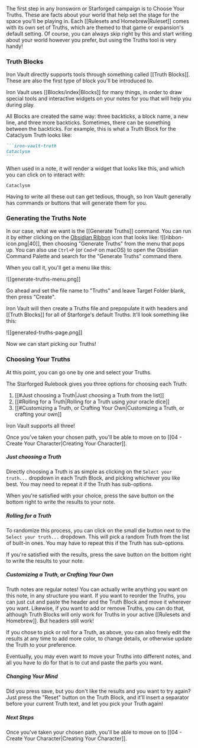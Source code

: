 The first step in any Ironsworn or Starforged campaign is to Choose Your Truths. These are facts about your world that help set the stage for the space you'll be playing in. Each [[Rulesets and Homebrew|Ruleset]] comes with its own set of Truths, which are themed to that game or expansion's default setting. Of course, you can always skip right by this and start writing about your world however you prefer, but using the Truths tool is very handy!

### Truth Blocks

Iron Vault directly supports tools through something called [[Truth Blocks]]. These are also the first type of block you'll be introduced to.

Iron Vault uses [[Blocks/index|Blocks]] for many things, in order to draw special tools and interactive widgets on your notes for you that will help you during play.

All Blocks are created the same way: three backticks, a block name, a new line, and three more backticks. Sometimes, there can be something between the backticks. For example, this is what a Truth Block for the Cataclysm Truth looks like:

````markdown
```iron-vault-truth
Cataclysm
```
````

When used in a note, it will render a widget that looks like this, and which you can click on to interact with:

```iron-vault-truth
Cataclysm
```

Having to write all these out can get tedious, though, so Iron Vault generally has commands or buttons that will generate them for you.

### Generating the Truths Note

In our case, what we want is the [[Generate Truths]] command. You can run it by either clicking on the [Obsidian Ribbon]() icon that looks like:  ![[ribbon-icon.png|40]], then choosing "Generate Truths" from the menu that pops up. You can also use `Ctrl+P` (or `Cmd+P` on macOS) to open the Obsidian Command Palette and search for the "Generate Truths" command there.

When you call it, you'll get a menu like this:

![[generate-truths-menu.png]]

Go ahead and set the file name to "Truths" and leave Target Folder blank, then press "Create".

Iron Vault will then create a Truths file and prepopulate it with headers and [[Truth Blocks]] for all of Starforge's default Truths. It'll look something like this:

![[generated-truths-page.png]]

Now we can start picking our Truths!

### Choosing Your Truths

At this point, you can go one by one and select your Truths.

The Starforged Rulebook gives you three options for choosing each Truth:

1. [[#Just choosing a Truth|Just choosing a Truth from the list]]
2. [[#Rolling for a Truth|Rolling for a Truth using your oracle dice]]
3. [[#Customizing a Truth, or Crafting Your Own|Customizing a Truth, or crafting your own]]

Iron Vault supports all three!

Once you've taken your chosen path, you'll be able to move on to [[04 - Create Your Character|Creating Your Character]].

##### Just choosing a Truth

Directly choosing a Truth is as simple as clicking on the `Select your truth...` dropdown in each Truth Block, and picking whichever you like best. You may need to repeat it if the Truth has sub-options.

When you're satisfied with your choice, press the save button on the bottom right to write the results to your note.

##### Rolling for a Truth

To randomize this process, you can click on the small die button next to the `Select your truth...` dropdown. This will pick a random Truth from the list of built-in ones. You may have to repeat this if the Truth has sub-options.

If you're satisfied with the results, press the save button on the bottom right to write the results to your note.

##### Customizing a Truth, or Crafting Your Own

Truth notes are regular notes! You can actually write anything you want on this note, in any structure you want. If you want to reorder the Truths, you can just cut and paste the header and the Truth Block and move it wherever you want. Likewise, if you want to add or remove Truths, you can do that, although Truth Blocks will only work for Truths in your active [[Rulesets and Homebrew]]. But headers still work!

If you chose to pick or roll for a Truth, as above, you can also freely edit the results at any time to add more color, to change details, or otherwise update the Truth to your preference.

Eventually, you may even want to move your Truths into different notes, and all you have to do for that is to cut and paste the parts you want.

##### Changing Your Mind

Did you press save, but you don't like the results and you want to try again? Just press the "Reset" button on the Truth Block, and it'll insert a separator before your current Truth text, and let you pick your Truth again!

##### Next Steps

Once you've taken your chosen path, you'll be able to move on to [[04 - Create Your Character|Creating Your Character]].
